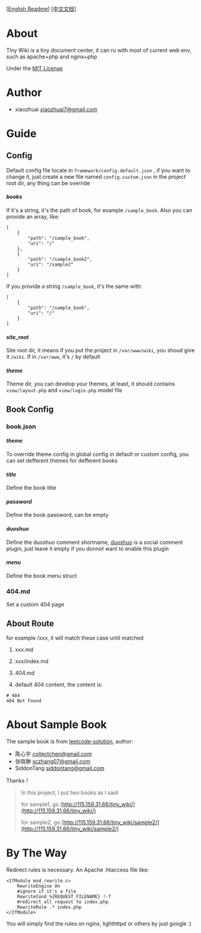 [[English Readme](README.md)]  [[中文文档](README_CN.md)]

# About
Tiny Wiki is a tiny document center, it can ru with most of current web env, such as apache+php and nginx+php

Under the [MIT License](LICENSE.md)

# Author
+ xiaozhuai [xiaozhuai7@gmail.com](xiaozhuai7@gmail.com)

# Guide

## Config
Default config file locate in `framework/config.default.json` , if you want to change it, just create a new file named `config.custom.json` in the project root dir, any thing can be override

#### ***books*** 

If it's a string, it's the path of book, for example `/sample_book`. Also you can provide an array, like:
```
[
    {
        "path": "/sample_book",
        "uri": "/"
    },
    {
        "path": "/sample_book2",
        "uri": "/sample2"
    }
]
```
If you provide a string `/sample_book`, it's the same with:
```
[
    {
        "path": "/sample_book",
        "uri": "/"
    }
]
```

#### ***site_root***

Site root dir, it means if you put the project in  `/var/www/wiki`, you shoud give it `/wiki`. If in `/var/www`, it's `/` by default

#### ***theme*** 

Theme dir, you can develop your themes, at least, it should contains `view/layout.php` and `view/login.php` model file


## Book Config

### book.json

#### ***theme*** 

To override theme config in global config in default or custom config, you can set defferent themes for defferent books

#### ***title*** 

Define the book title

#### ***password*** 

Define the book password, can be empty

#### ***duoshuo*** 

Define the duoshuo comment shortname, [duoshuo](http://duoshuo.com/) is a social comment plugin, just leave it empty if you donnot want to enable this plugin

#### ***menu*** 

Define the book menu struct

### 404.md
Set a custom 404 page

## About Route

for example /xxx, it will match these case until matched

1. xxx.md

2. xxx/index.md

3. 404.md

4. default 404 content, the content is:
```
# 404
404 Not Found
```

# About Sample Book
The sample book is from [leetcode-solution](https://github.com/siddontang/leetcode-solution), author:
+ 陈心宇 [collectchen@gmail.com](collectchen@gmail.com)
+ 张晓翀 [xczhang07@gmail.com](xczhang07@gmail.com)
+ SiddonTang [siddontang@gmail.com](siddontang@gmail.com)

Thanks！

> In this project, I put two books as I said
>
> for sample1, go [http://115.159.31.66/tiny_wiki/](http://115.159.31.66/tiny_wiki/)
>
> for sample2, go [http://115.159.31.66/tiny_wiki/sample2/](http://115.159.31.66/tiny_wiki/sample2/)

# By The Way

Redirect rules is necessary. An Apache .htaccess file like:
```
<IfModule mod_rewrite.c>
    RewriteEngine On
    #ignore if it's a file
    RewriteCond %{REQUEST_FILENAME} !-f
    #redirect all request to index.php
    RewriteRule .* index.php
</IfModule>
```
You will simply find the rules on nginx, lighthttpd or others by just google :)
